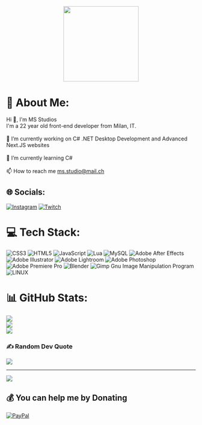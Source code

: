 <div align="center">
  <img height="200" src="https://cdn.discordapp.com/attachments/873274384939364372/1131313987145973841/logo_ms.png?ex=675b4041&is=6759eec1&hm=68c4890322a91d20f7d76ba8e2b6f4b7cf3b0f5182abe897fe4b82b39075d2ad&"  />
</div>

# 💫 About Me:
Hi 👋, I'm MS Studios<br>I'm a 22 year old front-end developer from Milan, IT.<br><br>🔭 I’m currently working on C# .NET Desktop Development and Advanced Next.JS websites<br><br>🌱 I’m currently learning C#<br><br>📫 How to reach me ms.studio@mail.ch


## 🌐 Socials:
[![Instagram](https://img.shields.io/badge/Instagram-%23E4405F.svg?logo=Instagram&logoColor=white)](https://instagram.com/simomagy) [![Twitch](https://img.shields.io/badge/Twitch-%239146FF.svg?logo=Twitch&logoColor=white)](https://twitch.tv/unreformed_studios) 

# 💻 Tech Stack:
![CSS3](https://img.shields.io/badge/css3-%231572B6.svg?style=for-the-badge&logo=css3&logoColor=white) ![HTML5](https://img.shields.io/badge/html5-%23E34F26.svg?style=for-the-badge&logo=html5&logoColor=white) ![JavaScript](https://img.shields.io/badge/javascript-%23323330.svg?style=for-the-badge&logo=javascript&logoColor=%23F7DF1E) ![Lua](https://img.shields.io/badge/lua-%232C2D72.svg?style=for-the-badge&logo=lua&logoColor=white) ![MySQL](https://img.shields.io/badge/mysql-%2300f.svg?style=for-the-badge&logo=mysql&logoColor=white) ![Adobe After Effects](https://img.shields.io/badge/Adobe%20After%20Effects-9999FF.svg?style=for-the-badge&logo=Adobe%20After%20Effects&logoColor=white) ![Adobe Illustrator](https://img.shields.io/badge/adobeillustrator-%23FF9A00.svg?style=for-the-badge&logo=adobeillustrator&logoColor=white) ![Adobe Lightroom](https://img.shields.io/badge/Adobe%20Lightroom-31A8FF.svg?style=for-the-badge&logo=Adobe%20Lightroom&logoColor=white) ![Adobe Photoshop](https://img.shields.io/badge/adobephotoshop-%2331A8FF.svg?style=for-the-badge&logo=adobephotoshop&logoColor=white) ![Adobe Premiere Pro](https://img.shields.io/badge/Adobe%20Premiere%20Pro-9999FF.svg?style=for-the-badge&logo=Adobe%20Premiere%20Pro&logoColor=white) ![Blender](https://img.shields.io/badge/blender-%23F5792A.svg?style=for-the-badge&logo=blender&logoColor=white) ![Gimp Gnu Image Manipulation Program](https://img.shields.io/badge/Gimp-657D8B?style=for-the-badge&logo=gimp&logoColor=FFFFFF) ![LINUX](https://img.shields.io/badge/Linux-FCC624?style=for-the-badge&logo=linux&logoColor=black)
# 📊 GitHub Stats:
![](https://github-readme-stats.vercel.app/api?username=Simomagy&theme=radical&hide_border=true&include_all_commits=true&count_private=true)<br/>
![](https://github-readme-streak-stats.herokuapp.com/?user=Simomagy&theme=radical&hide_border=true)<br/>
![](https://github-readme-stats.vercel.app/api/top-langs/?username=Simomagy&theme=radical&hide_border=true&include_all_commits=true&count_private=true&layout=compact)

### ✍️ Random Dev Quote
![](https://quotes-github-readme.vercel.app/api?type=vetical&theme=radical)

---
[![](https://visitcount.itsvg.in/api?id=Simomagy&icon=7&color=10)](https://visitcount.itsvg.in)

  ## 💰 You can help me by Donating
  [![PayPal](https://img.shields.io/badge/PayPal-00457C?style=for-the-badge&logo=paypal&logoColor=white)](https://paypal.me/SMagenes) 
